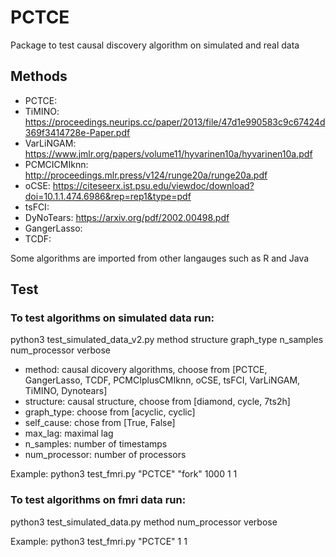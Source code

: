 # PCTCE


Package to test causal discovery algorithm on simulated and real data 



## Methods

* PCTCE: 
* TiMINO: https://proceedings.neurips.cc/paper/2013/file/47d1e990583c9c67424d369f3414728e-Paper.pdf
* VarLiNGAM: https://www.jmlr.org/papers/volume11/hyvarinen10a/hyvarinen10a.pdf
* PCMCICMIknn: http://proceedings.mlr.press/v124/runge20a/runge20a.pdf
* oCSE: https://citeseerx.ist.psu.edu/viewdoc/download?doi=10.1.1.474.6986&rep=rep1&type=pdf
* tsFCI: 
* DyNoTears: https://arxiv.org/pdf/2002.00498.pdf
* GangerLasso: 
* TCDF: 

Some algorithms are imported from other langauges such as R and Java


## Test

### To test algorithms on simulated data run:
python3 test_simulated_data_v2.py method structure graph_type n_samples num_processor verbose

* method: causal dicovery algorithms, choose from [PCTCE, GangerLasso, TCDF, PCMCIplusCMIknn, oCSE, tsFCI, VarLiNGAM, TiMINO, Dynotears]
* structure: causal structure, choose from [diamond, cycle, 7ts2h]
* graph_type: choose from [acyclic, cyclic]
* self_cause: chose from [True, False] 
* max_lag: maximal lag
* n_samples: number of timestamps
* num_processor: number of processors

Example: python3 test_fmri.py "PCTCE" "fork" 1000 1 1

### To test algorithms on fmri data run:
python3 test_simulated_data.py method num_processor verbose

Example: python3 test_fmri.py "PCTCE" 1 1
